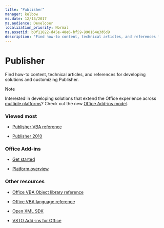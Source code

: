```yaml
---
title: "Publisher"
manager: kelbow
ms.date: 12/13/2017
ms.audience: Developer
localization_priority: Normal
ms.assetid: b0f11822-d45e-48e6-bf59-990164e3d6d9
description: "Find how-to content, technical articles, and references for developing solutions and customizing Publisher."
---
```


# Publisher

Find how-to content, technical articles, and references for developing solutions and customizing Publisher.

> [!NOTE]
> Interested in developing solutions that extend the Office experience across [multiple platforms](https://docs.microsoft.com/en-us/office/dev/add-ins/overview/office-add-in-availability)? Check out the new [Office Add-ins model](https://docs.microsoft.com/en-us/office/dev/add-ins/overview/office-add-ins). 

### Viewed most

- [Publisher VBA reference](https://msdn.microsoft.com/en-us/VBA/VBA-Publisher)

- [Publisher 2010](https://msdn.microsoft.com/en-us/library/office/ff604963(v=office.14).aspx)


### Office Add-ins 

- [Get started](https://docs.microsoft.com/en-us/office/dev/add-ins/)

- [Platform overview](https://docs.microsoft.com/en-us/office/dev/add-ins/overview/office-add-ins)


### Other resources

- [Office VBA Object library reference](https://msdn.microsoft.com/en-us/VBA/Office-Shared-VBA/articles/office-vba-object-library-reference)

- [Office VBA language reference](https://msdn.microsoft.com/en-us/VBA/VBA-Language-Reference) 

- [Open XML SDK](https://msdn.microsoft.com/en-us/library/bb448854.aspx)

- [VSTO Add-ins for Office](https://msdn.microsoft.com/en-us/library/jj620922.aspx)